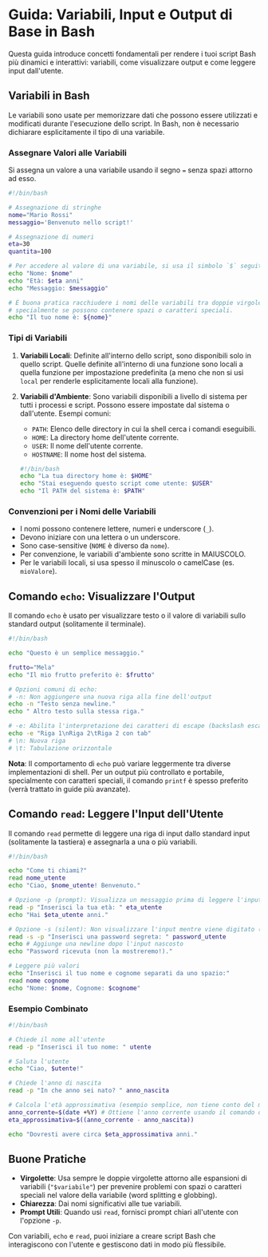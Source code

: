 # Guida: Variabili, Input e Output di Base in Bash

Questa guida introduce concetti fondamentali per rendere i tuoi script Bash più dinamici e interattivi: variabili, come visualizzare output e come leggere input dall'utente.

## Variabili in Bash

Le variabili sono usate per memorizzare dati che possono essere utilizzati e modificati durante l'esecuzione dello script. In Bash, non è necessario dichiarare esplicitamente il tipo di una variabile.

### Assegnare Valori alle Variabili

Si assegna un valore a una variabile usando il segno `=` senza spazi attorno ad esso.

```bash
#!/bin/bash

# Assegnazione di stringhe
nome="Mario Rossi"
messaggio='Benvenuto nello script!'

# Assegnazione di numeri
eta=30
quantita=100

# Per accedere al valore di una variabile, si usa il simbolo `$` seguito dal nome della variabile.
echo "Nome: $nome"
echo "Età: $eta anni"
echo "Messaggio: $messaggio"

# È buona pratica racchiudere i nomi delle variabili tra doppie virgolette quando si espandono,
# specialmente se possono contenere spazi o caratteri speciali.
echo "Il tuo nome è: ${nome}"
```

### Tipi di Variabili

1.  **Variabili Locali**: Definite all'interno dello script, sono disponibili solo in quello script. Quelle definite all'interno di una funzione sono locali a quella funzione per impostazione predefinita (a meno che non si usi `local` per renderle esplicitamente locali alla funzione).

2.  **Variabili d'Ambiente**: Sono variabili disponibili a livello di sistema per tutti i processi e script. Possono essere impostate dal sistema o dall'utente.
    Esempi comuni:
    -   `PATH`: Elenco delle directory in cui la shell cerca i comandi eseguibili.
    -   `HOME`: La directory home dell'utente corrente.
    -   `USER`: Il nome dell'utente corrente.
    -   `HOSTNAME`: Il nome host del sistema.

    ```bash
    #!/bin/bash
    echo "La tua directory home è: $HOME"
    echo "Stai eseguendo questo script come utente: $USER"
    echo "Il PATH del sistema è: $PATH"
    ```

### Convenzioni per i Nomi delle Variabili

-   I nomi possono contenere lettere, numeri e underscore (`_`).
-   Devono iniziare con una lettera o un underscore.
-   Sono case-sensitive (`NOME` è diverso da `nome`).
-   Per convenzione, le variabili d'ambiente sono scritte in MAIUSCOLO.
-   Per le variabili locali, si usa spesso il minuscolo o camelCase (es. `mioValore`).

## Comando `echo`: Visualizzare l'Output

Il comando `echo` è usato per visualizzare testo o il valore di variabili sullo standard output (solitamente il terminale).

```bash
#!/bin/bash

echo "Questo è un semplice messaggio."

frutto="Mela"
echo "Il mio frutto preferito è: $frutto"

# Opzioni comuni di echo:
# -n: Non aggiungere una nuova riga alla fine dell'output
echo -n "Testo senza newline."
echo " Altro testo sulla stessa riga."

# -e: Abilita l'interpretazione dei caratteri di escape (backslash escapes)
echo -e "Riga 1\nRiga 2\tRiga 2 con tab"
# \n: Nuova riga
# \t: Tabulazione orizzontale
```

**Nota**: Il comportamento di `echo` può variare leggermente tra diverse implementazioni di shell. Per un output più controllato e portabile, specialmente con caratteri speciali, il comando `printf` è spesso preferito (verrà trattato in guide più avanzate).

## Comando `read`: Leggere l'Input dell'Utente

Il comando `read` permette di leggere una riga di input dallo standard input (solitamente la tastiera) e assegnarla a una o più variabili.

```bash
#!/bin/bash

echo "Come ti chiami?"
read nome_utente
echo "Ciao, $nome_utente! Benvenuto."

# Opzione -p (prompt): Visualizza un messaggio prima di leggere l'input
read -p "Inserisci la tua età: " eta_utente
echo "Hai $eta_utente anni."

# Opzione -s (silent): Non visualizzare l'input mentre viene digitato (utile per password)
read -s -p "Inserisci una password segreta: " password_utente
echo # Aggiunge una newline dopo l'input nascosto
echo "Password ricevuta (non la mostreremo!)."

# Leggere più valori
echo "Inserisci il tuo nome e cognome separati da uno spazio:"
read nome cognome
echo "Nome: $nome, Cognome: $cognome"
```

### Esempio Combinato

```bash
#!/bin/bash

# Chiede il nome all'utente
read -p "Inserisci il tuo nome: " utente

# Saluta l'utente
echo "Ciao, $utente!"

# Chiede l'anno di nascita
read -p "In che anno sei nato? " anno_nascita

# Calcola l'età approssimativa (esempio semplice, non tiene conto del mese/giorno)
anno_corrente=$(date +%Y) # Ottiene l'anno corrente usando il comando date
eta_approssimativa=$((anno_corrente - anno_nascita))

echo "Dovresti avere circa $eta_approssimativa anni."
```

## Buone Pratiche

-   **Virgolette**: Usa sempre le doppie virgolette attorno alle espansioni di variabili (`"$variabile"`) per prevenire problemi con spazi o caratteri speciali nel valore della variabile (word splitting e globbing).
-   **Chiarezza**: Dai nomi significativi alle tue variabili.
-   **Prompt Utili**: Quando usi `read`, fornisci prompt chiari all'utente con l'opzione `-p`.

Con variabili, `echo` e `read`, puoi iniziare a creare script Bash che interagiscono con l'utente e gestiscono dati in modo più flessibile.